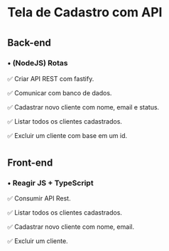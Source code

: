 # Tela de Cadastro com API
#
## Back-end
### • (NodeJS) Rotas
✅ Criar API REST com fastify.

✅ Comunicar com banco de dados.

✅ Cadastrar novo cliente com nome, email e status.

✅  Listar todos os clientes cadastrados.

✅  Excluir um cliente com base em um id.
#
## Front-end
### • Reagir JS + TypeScript
✅  Consumir API Rest.

✅  Listar todos os clientes cadastrados.

✅  Cadastrar novo cliente com nome, email.

✅  Excluir um cliente.

